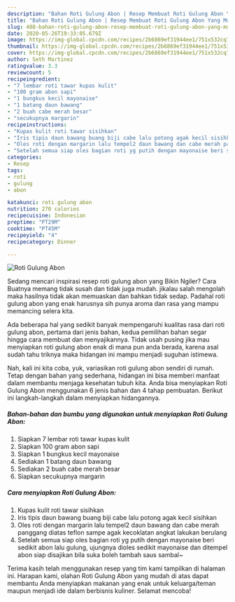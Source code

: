 ```yaml
---
description: "Bahan Roti Gulung Abon | Resep Membuat Roti Gulung Abon Yang Mudah Dan Praktis"
title: "Bahan Roti Gulung Abon | Resep Membuat Roti Gulung Abon Yang Mudah Dan Praktis"
slug: 408-bahan-roti-gulung-abon-resep-membuat-roti-gulung-abon-yang-mudah-dan-praktis
date: 2020-05-26T19:33:05.679Z
image: https://img-global.cpcdn.com/recipes/2b6869ef31944ee1/751x532cq70/roti-gulung-abon-foto-resep-utama.jpg
thumbnail: https://img-global.cpcdn.com/recipes/2b6869ef31944ee1/751x532cq70/roti-gulung-abon-foto-resep-utama.jpg
cover: https://img-global.cpcdn.com/recipes/2b6869ef31944ee1/751x532cq70/roti-gulung-abon-foto-resep-utama.jpg
author: Seth Martinez
ratingvalue: 3.3
reviewcount: 5
recipeingredient:
- "7 lembar roti tawar kupas kulit"
- "100 gram abon sapi"
- "1 bungkus kecil mayonaise"
- "1 batang daun bawang"
- "2 buah cabe merah besar"
- "secukupnya margarin"
recipeinstructions:
- "Kupas kulit roti tawar sisihkan"
- "Iris tipis daun bawang buang biji cabe lalu potong agak kecil sisihkan"
- "Oles roti dengan margarin lalu tempel2 daun bawang dan cabe merah panggang diatas teflon sampe agak kecoklatan angkat lakukan berulang"
- "Setelah semua siap oles bagian roti yg putih dengan mayonaise beri sedikit abon lalu gulung, ujungnya dioles sedikit mayonaise dan ditempel abon siap disajikan bila suka boleh tambah saus sambal~"
categories:
- Resep
tags:
- roti
- gulung
- abon

katakunci: roti gulung abon 
nutrition: 270 calories
recipecuisine: Indonesian
preptime: "PT29M"
cooktime: "PT45M"
recipeyield: "4"
recipecategory: Dinner

---
```



![Roti Gulung Abon](https://img-global.cpcdn.com/recipes/2b6869ef31944ee1/751x532cq70/roti-gulung-abon-foto-resep-utama.jpg)

Sedang mencari inspirasi resep roti gulung abon yang Bikin Ngiler? Cara Buatnya memang tidak susah dan tidak juga mudah. jikalau salah mengolah maka hasilnya tidak akan memuaskan dan bahkan tidak sedap. Padahal roti gulung abon yang enak harusnya sih punya aroma dan rasa yang mampu memancing selera kita.



Ada beberapa hal yang sedikit banyak mempengaruhi kualitas rasa dari roti gulung abon, pertama dari jenis bahan, kedua pemilihan bahan segar hingga cara membuat dan menyajikannya. Tidak usah pusing jika mau menyiapkan roti gulung abon enak di mana pun anda berada, karena asal sudah tahu triknya maka hidangan ini mampu menjadi suguhan istimewa.


Nah, kali ini kita coba, yuk, variasikan roti gulung abon sendiri di rumah. Tetap dengan bahan yang sederhana, hidangan ini bisa memberi manfaat dalam membantu menjaga kesehatan tubuh kita. Anda bisa menyiapkan Roti Gulung Abon menggunakan 6 jenis bahan dan 4 tahap pembuatan. Berikut ini langkah-langkah dalam menyiapkan hidangannya.

<!--inarticleads1-->

##### Bahan-bahan dan bumbu yang digunakan untuk menyiapkan Roti Gulung Abon:

1. Siapkan 7 lembar roti tawar kupas kulit
1. Siapkan 100 gram abon sapi
1. Siapkan 1 bungkus kecil mayonaise
1. Sediakan 1 batang daun bawang
1. Sediakan 2 buah cabe merah besar
1. Siapkan secukupnya margarin




<!--inarticleads2-->

##### Cara menyiapkan Roti Gulung Abon:

1. Kupas kulit roti tawar sisihkan
1. Iris tipis daun bawang buang biji cabe lalu potong agak kecil sisihkan
1. Oles roti dengan margarin lalu tempel2 daun bawang dan cabe merah panggang diatas teflon sampe agak kecoklatan angkat lakukan berulang
1. Setelah semua siap oles bagian roti yg putih dengan mayonaise beri sedikit abon lalu gulung, ujungnya dioles sedikit mayonaise dan ditempel abon siap disajikan bila suka boleh tambah saus sambal~




Terima kasih telah menggunakan resep yang tim kami tampilkan di halaman ini. Harapan kami, olahan Roti Gulung Abon yang mudah di atas dapat membantu Anda menyiapkan makanan yang enak untuk keluarga/teman maupun menjadi ide dalam berbisnis kuliner. Selamat mencoba!
